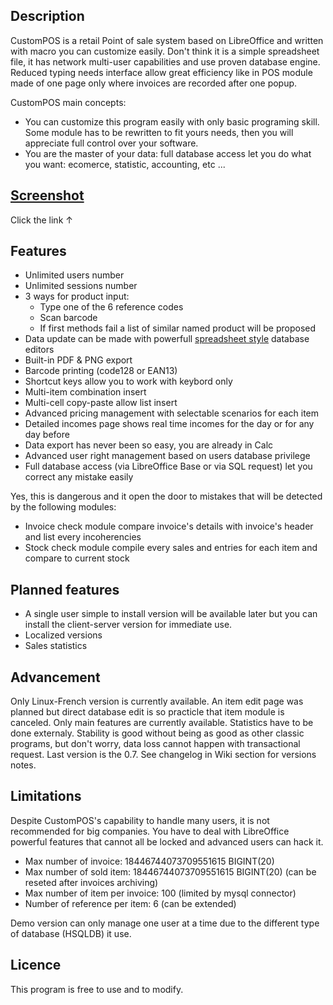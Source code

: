 ## Description
CustomPOS is a retail Point of sale system based on LibreOffice and written with macro you can customize easily. Don't think it is a simple spreadsheet file, it has network multi-user capabilities and use proven database engine. Reduced typing needs interface allow great efficiency like in POS module made of one page only where invoices are recorded after one popup.

CustomPOS main concepts:
- You can customize this program easily with only basic programing skill. Some module has to be rewritten to fit yours needs, then you will appreciate full control over your software.
- You are the master of your data: full database access let you do what you want: ecomerce, statistic, accounting, etc ...

## [Screenshot](https://github.com/Nick689/CustomPOS/blob/master/Preview/ViewAll.md)
Click the link ↑

## Features
* Unlimited users number
* Unlimited sessions number
* 3 ways for product input:
  - Type one of the 6 reference codes
  - Scan barcode
  - If first methods fail a list of similar named product will be proposed
* Data update can be made with powerfull [spreadsheet style](https://github.com/Nick689/CustomPOS/blob/master/Preview/Stk.png) database editors
* Built-in PDF & PNG export
* Barcode printing (code128 or EAN13)
* Shortcut keys allow you to work with keybord only
* Multi-item combination insert
* Multi-cell copy-paste allow list insert
* Advanced pricing management with selectable scenarios for each item
* Detailed incomes page shows real time incomes for the day or for any day before
* Data export has never been so easy, you are already in Calc
* Advanced user right management based on users database privilege
* Full database access (via LibreOffice Base or via SQL request) let you correct any mistake easily

 Yes, this is dangerous and it open the door to mistakes that will be detected by the following modules:
* Invoice check module compare invoice's details with invoice's header and list every incoherencies
* Stock check module compile every sales and entries for each item and compare to current stock

## Planned features
* A single user simple to install version will be available later but you can install the client-server version for immediate use.
* Localized versions
* Sales statistics

## Advancement
Only Linux-French version is currently available.
An item edit page was planned but direct database edit is so practicle that item module is canceled.
Only main features are currently available. Statistics have to be done externaly. Stability is good without being as good as other classic programs, but don't worry, data loss cannot happen with transactional request. Last version is the 0.7. See changelog in Wiki section for versions notes.

## Limitations
Despite CustomPOS's capability to handle many users, it is not recommended for big companies. You have to deal with LibreOffice powerful features that cannot all be locked and advanced users can hack it.

* Max number of invoice: 18446744073709551615 BIGINT(20)
* Max number of sold item: 18446744073709551615 BIGINT(20)  (can be reseted after invoices archiving)
* Max number of item per invoice: 100 (limited by mysql connector)
* Number of reference per item: 6 (can be extended)

Demo version can only manage one user at a time due to the different type of database (HSQLDB) it use.

## Licence
This program is free to use and to modify.

